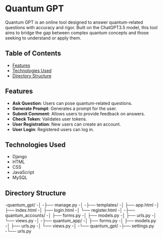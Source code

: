 # Quantum GPT

Quantum GPT is an online tool designed to answer quantum-related questions with accuracy and rigor. Built on the ChatGPT3.5 model, this tool aims to bridge the gap between complex quantum concepts and those seeking to understand or apply them.

## Table of Contents

- [Features](#features)
- [Technologies Used](#technologies-used)
- [Directory Structure](#directory-structure)

## Features

- **Ask Question**: Users can pose quantum-related questions.
- **Generate Prompt**: Generates a prompt for the user.
- **Submit Comment**: Allows users to provide feedback on answers.
- **Check Token**: Validates user tokens.
- **User Registration**: New users can create an account.
- **User Login**: Registered users can log in.

## Technologies Used

- Django
- HTML
- CSS
- JavaScript
- MySQL

## Directory Structure

-quantum_gpt/
-│
-├── manage.py
-│
-├── templates/
-│ ├── app.html
-│ ├── index.html
-│ ├── login.html
-│ └── register.html
-│
-├── quantum_accounts/
-│ ├── forms.py
-│ ├── models.py
-│ ├── urls.py
-│ └── views.py
-│
-├── quantum_app/
-│ ├── forms.py
-│ ├── models.py
-│ ├── urls.py
-│ └── views.py
-│
-└── quantum_gpt/
-├── settings.py
-└── urls.py

